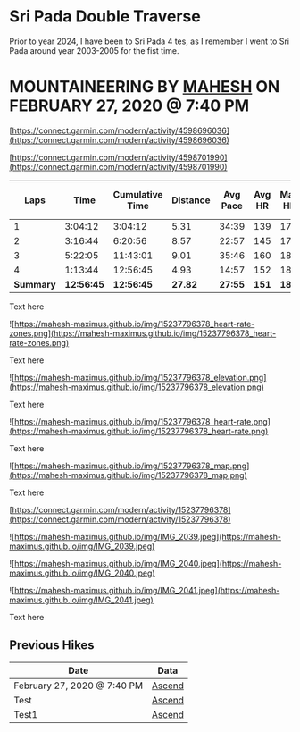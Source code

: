# Sri Pada Double Traverse

Prior to year 2024, I have been to Sri Pada  4 tes, as I remember I went to Sri Pada around year 2003-2005 for the fist time. 

# MOUNTAINEERING BY [MAHESH](https://connect.garmin.com/modern/profile/3d761bec-f129-4c0c-a68b-ee725532f8ef) ON FEBRUARY 27, 2020 @ 7:40 PM

[https://connect.garmin.com/modern/activity/4598696036](https://connect.garmin.com/modern/activity/4598696036)

[https://connect.garmin.com/modern/activity/4598701990](https://connect.garmin.com/modern/activity/4598701990)

| Laps | Time | Cumulative Time | Distance | Avg Pace | Avg HR | Max HR | Ascent | Total Descent | Avg Cadence | Calories | Best Pace | Max Cadence | Moving Time | Avg Moving **Pace** |
| --- | --- | --- | --- | --- | --- | --- | --- | --- | --- | --- | --- | --- | --- | --- |
| 1 | 3:04:12 | 3:04:12 | 5.31 | 34:39 | 139 | 178 | 974 | 11 | 37 | 1,472 | 1:54 | 167 | 1:34:44 | 17:50 |
| 2 | 3:16:44 | 6:20:56 | 8.57 | 22:57 | 145 | 176 | 81 | 1,955 | 74 | 1,164 | 7:54 | 167 | 2:37:02 | 18:20 |
| 3 | 5:22:05 | 11:43:01 | 9.01 | 35:46 | 160 | 187 | 1,844 | 99 | 38 | 2,924 | 8:43 | 160 | 2:31:06 | 16:46 |
| 4 | 1:13:44 | 12:56:45 | 4.93 | 14:57 | 152 | 182 | 12 | 993 | 74 | 583 | 3:56 | 241 | 58:08 | 11:47 |
| **Summary** | **12:56:45** | **12:56:45** | **27.82** | **27:55** | **151** | **187** | **2,910** | **3,057** | **51** | **6,143** | **1:54** | **241** | **7:41:00** | **16:34** |

Text here

![https://mahesh-maximus.github.io/img/15237796378_heart-rate-zones.png](https://mahesh-maximus.github.io/img/15237796378_heart-rate-zones.png)

Text here

![https://mahesh-maximus.github.io/img/15237796378_elevation.png](https://mahesh-maximus.github.io/img/15237796378_elevation.png)

Text here

![https://mahesh-maximus.github.io/img/15237796378_heart-rate.png](https://mahesh-maximus.github.io/img/15237796378_heart-rate.png)

Text here

![https://mahesh-maximus.github.io/img/15237796378_map.png](https://mahesh-maximus.github.io/img/15237796378_map.png)

Text here

[https://connect.garmin.com/modern/activity/15237796378](https://connect.garmin.com/modern/activity/15237796378)

![https://mahesh-maximus.github.io/img/IMG_2039.jpeg](https://mahesh-maximus.github.io/img/IMG_2039.jpeg)

![https://mahesh-maximus.github.io/img/IMG_2040.jpeg](https://mahesh-maximus.github.io/img/IMG_2040.jpeg)

![https://mahesh-maximus.github.io/img/IMG_2041.jpeg](https://mahesh-maximus.github.io/img/IMG_2041.jpeg)

Text here

 [](https://mahesh-maximus.github.io/resume/resume.html)

## Previous Hikes

| Date | Data |
| --- | --- |
| February 27, 2020 @ 7:40 PM | [Ascend](https://connect.garmin.com/modern/activity/4598696036) |
| Test | [Ascend](https://mahesh-maximus.github.io/resume/resume.html) |
| Test1 | [Ascend](https://mahesh-maximus.github.io/resume/resume.html) |